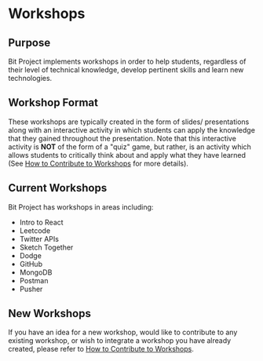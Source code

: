 # Workshops

## Purpose

Bit Project implements workshops in order to help students, regardless of their level of technical knowledge, develop pertinent skills and learn new technologies. 

## Workshop Format

These workshops are typically created in the form of slides/ presentations along with an interactive activity in which students can apply the knowledge that they gained throughout the presentation. Note that this interactive activity is **NOT** of the form of a "quiz" game, but rather, is an activity which allows students to critically think about and apply what they have learned (See [How to Contribute to Workshops](./How-to-contribute-to-workshops.md) for more details). 

## Current Workshops

Bit Project has workshops in areas including:

- Intro to React
- Leetcode
- Twitter APIs
- Sketch Together
- Dodge
- GitHub
- MongoDB
- Postman
- Pusher

## New Workshops

If you have an idea for a new workshop, would like to contribute to any existing workshop, or wish to integrate a workshop you have already created, please refer to [How to Contribute to Workshops](./How-to-contribute-to-workshops.md).

